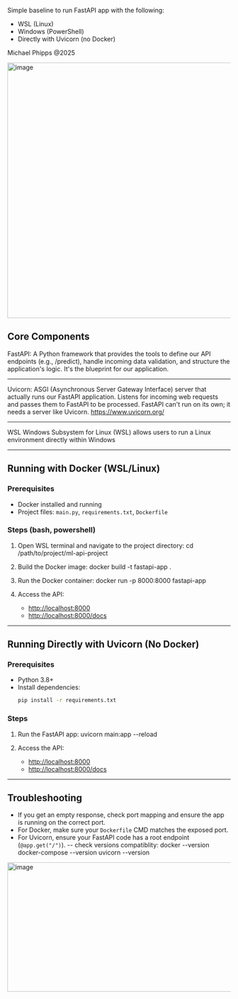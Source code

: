 
Simple baseline to run FastAPI app with the following:
- WSL (Linux)
- Windows (PowerShell)
- Directly with Uvicorn (no Docker)

Michael Phipps @2025

<img width="1021" height="577" alt="image" src="https://github.com/user-attachments/assets/e7da4e8d-2a39-46a7-8ace-0590ca66f200" />

## Core Components

FastAPI:
A Python framework that provides the tools to define our API endpoints (e.g., /predict), handle incoming data validation, and structure the application's logic. It's the blueprint for our application.

---------

Uvicorn: 
ASGI (Asynchronous Server Gateway Interface) server that actually runs our FastAPI application. Listens for incoming web requests and passes them to FastAPI to be processed. FastAPI can't run on its own; it needs a server like Uvicorn. https://www.uvicorn.org/

---------

WSL
Windows Subsystem for Linux (WSL) allows users to run a Linux environment directly within Windows

---------

## Running with Docker (WSL/Linux)

### Prerequisites
- Docker installed and running
- Project files: `main.py`, `requirements.txt`, `Dockerfile`

### Steps (bash, powershell)
1. Open WSL terminal and navigate to the project directory:
	cd /path/to/project/ml-api-project

2. Build the Docker image:
	docker build -t fastapi-app .

3. Run the Docker container:
	docker run -p 8000:8000 fastapi-app
    
4. Access the API:
	- [http://localhost:8000](http://localhost:8000)
	- [http://localhost:8000/docs](http://localhost:8000/docs)

---

## Running Directly with Uvicorn (No Docker)

### Prerequisites
- Python 3.8+
- Install dependencies:
	```bash
	pip install -r requirements.txt
	```

### Steps
1. Run the FastAPI app:
	uvicorn main:app --reload

2. Access the API:
	- [http://localhost:8000](http://localhost:8000)
	- [http://localhost:8000/docs](http://localhost:8000/docs)

---

## Troubleshooting
- If you get an empty response, check port mapping and ensure the app is running on the correct port.
- For Docker, make sure your `Dockerfile` CMD matches the exposed port.
- For Uvicorn, ensure your FastAPI code has a root endpoint (`@app.get("/")`).
-- check versions compatiblity:
	  docker --version
	  docker-compose --version
	  uvicorn --version




<img width="578" height="292" alt="image" src="https://github.com/user-attachments/assets/003f0511-9669-4714-bd54-3c673c475037" />




